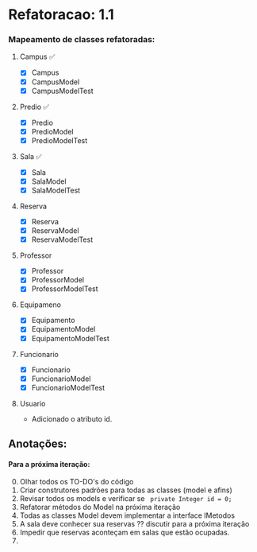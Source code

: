 # Refatoracao: 1.1

### Mapeamento de classes refatoradas:

1. Campus :white_check_mark:

    - [x] Campus
    - [x] CampusModel
    - [x] CampusModelTest

2. Predio :white_check_mark:

    - [x] Predio
    - [x] PredioModel
    - [x] PredioModelTest

3. Sala :white_check_mark:

    - [x] Sala
    - [x] SalaModel
    - [x] SalaModelTest

4. Reserva

    - [x] Reserva
    - [x] ReservaModel
    - [x] ReservaModelTest

5. Professor

    - [x] Professor
    - [x] ProfessorModel
    - [x] ProfessorModelTest

6. Equipameno

    - [x] Equipamento
    - [x] EquipamentoModel
    - [x] EquipamentoModelTest

7. Funcionario

    - [x] Funcionario
    - [x] FuncionarioModel
    - [x] FuncionarioModelTest

8. Usuario
    * Adicionado o atributo id.

## Anotações:

#### Para a próxima iteração:

0. Olhar todos os TO-DO's do código
1. Criar construtores padrões para todas as classes (model e afins)
1. Revisar todos os models e verificar se `` private Integer id = 0;``
2. Refatorar métodos do Model na próxima iteração
3. Todas as classes Model devem implementar a interface IMetodos
4. A sala deve conhecer sua reservas ?? discutir para a próxima iteração
5. Impedir que reservas aconteçam em salas que estão ocupadas.
6. 